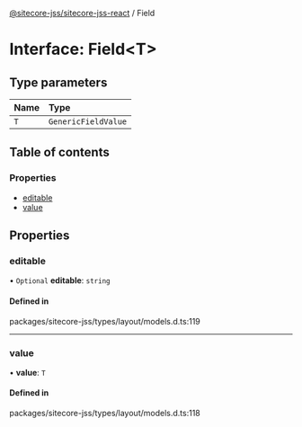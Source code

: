 [@sitecore-jss/sitecore-jss-react](../README.md) / Field

# Interface: Field\<T\>

## Type parameters

| Name | Type |
| :------ | :------ |
| `T` | `GenericFieldValue` |

## Table of contents

### Properties

- [editable](Field.md#editable)
- [value](Field.md#value)

## Properties

### editable

• `Optional` **editable**: `string`

#### Defined in

packages/sitecore-jss/types/layout/models.d.ts:119

___

### value

• **value**: `T`

#### Defined in

packages/sitecore-jss/types/layout/models.d.ts:118
